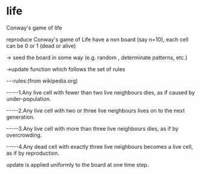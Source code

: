 life
====

Conway's game of life 

reproduce Conway's game of Life
have a nxn board (say n=10), each cell can be 0 or 1 (dead or alive)

-> seed the board in some way (e.g. random , determinate patterns, etc.)

->update function which follows the set of rules

---rules:(from wikipedia.org)

-----1.Any live cell with fewer than two live neighbours dies, as if caused by under-population.

-----2.Any live cell with two or three live neighbours lives on to the next generation.

-----3.Any live cell with more than three live neighbours dies, as if by overcrowding.

-----4.Any dead cell with exactly three live neighbours becomes a live cell, as if by reproduction.


update is applied uniformly to the board at one time step.